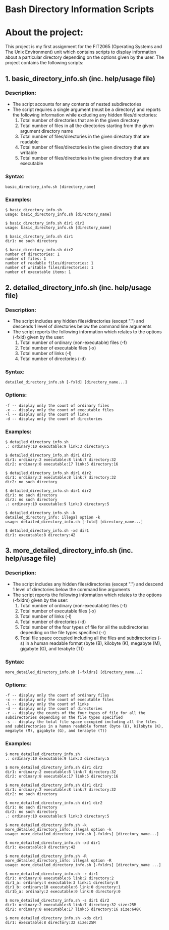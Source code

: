 # Bash Directory Information Scripts

# About the project:
This project is my first assignment for the FIT2065 (Operating Systems and The Unix Environment) unit which contains scripts to display information about a particular directory depending on the options given by the user. The project contains the following scripts:

## 1. basic_directory_info.sh (inc. help/usage file)
### Description:
- The script accounts for any contents of nested subdirectories
- The script requires a single argument (must be a directory) and reports the following information while excluding any hidden files/directories:
  1. Total number of directories that are in the given directory
  2. Total number of files in all the directories starting from the given argument directory name
  3. Total number of files/directories in the given directory that are readable 
  4. Total number of files/directories in the given directory that are writable
  5. Total number of files/directories in the given directory that are executable
   
### Syntax:
    basic_directory_info.sh [directory_name]

### Examples:
    $ basic_directory_info.sh
    usage: basic_directory_info.sh [directory_name]

    $ basic_directory_info.sh dir1 dir2
    usage: basic_directory_info.sh [directory_name]

    $ basic_directory_info.sh dir1
    dir1: no such directory

    $ basic_directory_info.sh dir2
    number of directories: 1
    number of files: 1
    number of readable files/directories: 1
    number of writable files/directories: 1
    number of executable items: 1
    
## 2. detailed_directory_info.sh (inc. help/usage file)
### Description:
- The script includes any hidden files/directories (except ".") and descends 1 level of directories below the command line arguments
- The script reports the following information which relates to the options (-fxld) given by the user:
  1. Total number of ordinary (non-executable) files (-f)
  2. Total number of executable files (-x)
  3. Total number of links (-l)
  4. Total number of directories (-d)
   
### Syntax:
    detailed_directory_info.sh [-fxld] [directory_name...]

### Options:
    -f -- display only the count of ordinary files
    -x -- display only the count of executable files
    -l -- display only the count of links
    -d -- display only the count of directories

### Examples:
    $ detailed_directory_info.sh
    .: ordinary:10 executable:9 link:3 directory:5

    $ detailed_directory_info.sh dir1 dir2
    dir1: ordinary:2 executable:8 link:7 directory:32
    dir2: ordinary:8 executable:17 link:5 directory:16

    $ detailed_directory_info.sh dir1 dir2
    dir1: ordinary:2 executable:8 link:7 directory:32
    dir2: no such directory

    $ detailed_directory_info.sh dir1 dir2
    dir1: no such directory
    dir2: no such directory
    .: ordinary:10 executable:9 link:3 directory:5

    $ detailed_directory_info.sh -k
    detailed_directory_info: illegal option -k
    usage: detailed_directory_info.sh [-fxld] [directory_name...]

    $ detailed_directory_info.sh -xd dir1
    dir1: executable:8 directory:42
 
 ## 3. more_detailed_directory_info.sh (inc. help/usage file)
### Description:
- The script includes any hidden files/directories (except ".") and descend 1 level of directories below the command line arguments
- The script reports the following information which relates to the options (-fxldrs) given by the user:
  1. Total number of ordinary (non-executable) files (-f)
  2. Total number of executable files (-x)
  3. Total number of links (-l)
  4. Total number of directories (-d)
  5. Total number of the four types of file for all the subdirectories depending on the file types specified (-r)
  6. Total file space occupied including all the files and subdirectories (-s) in a human readable format (byte (B), kilobyte (K), megabyte (M), gigabyte (G), and terabyte (T))
   
### Syntax:
    more_detailed_directory_info.sh [-fxldrs] [directory_name...]

### Options:
    -f -- display only the count of ordinary files
    -x -- display only the count of executable files
    -l -- display only the count of links
    -d -- display only the count of directories
    -r -- display the counts of the four types of file for all the subdirectories depending on the file types specified
    -s -- display the total file space occupied including all the files and subdirectories in a human readable format (byte (B), kilobyte (K), megabyte (M), gigabyte (G), and terabyte (T))

### Examples:
    $ more_detailed_directory_info.sh
    .: ordinary:10 executable:9 link:3 directory:5

    $ more_detailed_directory_info.sh dir1 dir2
    dir1: ordinary:2 executable:8 link:7 directory:32
    dir2: ordinary:8 executable:17 link:5 directory:16

    $ more_detailed_directory_info.sh dir1 dir2
    dir1: ordinary:2 executable:8 link:7 directory:32
    dir2: no such directory

    $ more_detailed_directory_info.sh dir1 dir2
    dir1: no such directory
    dir2: no such directory
    .: ordinary:10 executable:9 link:3 directory:5

    $ more_detailed_directory_info.sh -k
    more_detailed_directory_info: illegal option -k
    usage: more_detailed_directory_info.sh [-fxldrs] [directory_name...]

    $ more_detailed_directory_info.sh -xd dir1
    dir1: executable:8 directory:42

    $ more_detailed_directory_info.sh -R
    more_detailed_directory_info: illegal option -R
    usage: more_detailed_directory_info.sh [-fxldrs] [directory_name ...]

    $ more_detailed_directory_info.sh -r dir1
    dir1: ordinary:8 executable:6 link:2 directory:2
    dir1_a: ordinary:4 executable:3 link:1 directory:0
    dir1_b: ordinary:10 executable:6 link:0 directory:1
    dir1b_a: ordinary:2 executable:0 link:0 directory:0

    $ more_detailed_directory_info.sh -s dir1 dir2
    dir1: ordinary:2 executable:8 link:7 directory:32 size:25M
    dir2: ordinary:8 executable:17 link:5 directory:16 size:648K

    $ more_detailed_directory_info.sh -xds dir1
    dir1: executable:8 directory:32 size:25M
